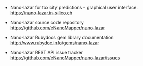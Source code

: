 * Nano-lazar for toxicity predictions - graphical user interface. 
  \
  <https://nano-lazar.in-silico.ch>

* Nano-lazar source code repository
  <https://github.com/eNanoMapper/nano-lazar>
  
* Nano-lazar Rubydocs gem library documentation
  <http://www.rubydoc.info/gems/nano-lazar>

* Nano-lazar REST API issue tracker
  <https://github.com/eNanoMapper/nano-lazar/issues>